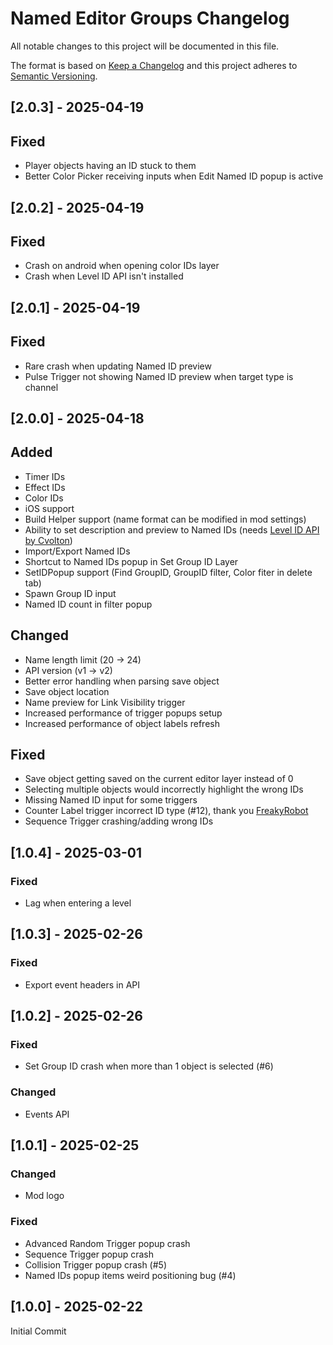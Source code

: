 # Named Editor Groups Changelog

All notable changes to this project will be documented in this file.

The format is based on [Keep a Changelog](http://keepachangelog.com/)
and this project adheres to [Semantic Versioning](http://semver.org/).

## [2.0.3] - 2025-04-19

## Fixed

- Player objects having an ID stuck to them
- Better Color Picker receiving inputs when Edit Named ID popup is active

## [2.0.2] - 2025-04-19

## Fixed

- Crash on android when opening color IDs layer
- Crash when Level ID API isn't installed

## [2.0.1] - 2025-04-19

## Fixed

- Rare crash when updating Named ID preview
- Pulse Trigger not showing Named ID preview when target type is channel

## [2.0.0] - 2025-04-18

## Added

- Timer IDs
- Effect IDs
- Color IDs
- iOS support
- Build Helper support (name format can be modified in mod settings)
- Ability to set description and preview to Named IDs (needs [Level ID API by Cvolton](mod:cvolton.level-id-api))
- Import/Export Named IDs
- Shortcut to Named IDs popup in Set Group ID Layer
- SetIDPopup support (Find GroupID, GroupID filter, Color fiter in delete tab)
- Spawn Group ID input
- Named ID count in filter popup

## Changed

- Name length limit (20 -> 24)
- API version (v1 -> v2)
- Better error handling when parsing save object
- Save object location
- Name preview for Link Visibility trigger
- Increased performance of trigger popups setup
- Increased performance of object labels refresh

## Fixed

- Save object getting saved on the current editor layer instead of 0
- Selecting multiple objects would incorrectly highlight the wrong IDs
- Missing Named ID input for some triggers
- Counter Label trigger incorrect ID type (#12), thank you [FreakyRobot](https://github.com/MaSp005)
- Sequence Trigger crashing/adding wrong IDs

## [1.0.4] - 2025-03-01

### Fixed

- Lag when entering a level

## [1.0.3] - 2025-02-26

### Fixed

- Export event headers in API

## [1.0.2] - 2025-02-26

### Fixed

- Set Group ID crash when more than 1 object is selected (#6)

### Changed

- Events API

## [1.0.1] - 2025-02-25

### Changed

- Mod logo

### Fixed

- Advanced Random Trigger popup crash
- Sequence Trigger popup crash
- Collision Trigger popup crash (#5)
- Named IDs popup items weird positioning bug (#4)

## [1.0.0] - 2025-02-22

Initial Commit
